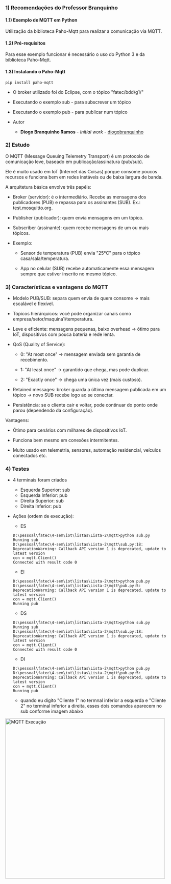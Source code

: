 ### 1) Recomendações do Professor Branquinho

#### 1.1) Exemplo de MQTT em Python

Utilização da biblioteca Paho-Mqtt para realizar a comunicação via MQTT.

#### 1.2) Pré-requisitos

Para esse exemplo funcionar é necessário o uso do Python 3 e da biblioteca Paho-Mqtt.

#### 1.3) Instalando o Paho-Mqtt
```
pip install paho-mqtt
```
- O broker utilizado foi do Eclipse, com o tópico "fatec/bdd/g1/"

- Executando o exemplo sub - para subscrever um tópico

- Executando o exemplo pub - para publicar num tópico

- Autor

    - **Diogo Branquinho Ramos** - *Initial work* - [diogobranquinho](https://github.com/diogobranquinho)

### 2) Estudo

O MQTT (Message Queuing Telemetry Transport) é um protocolo de comunicação leve, baseado em publicação/assinatura (pub/sub).

Ele é muito usado em IoT (Internet das Coisas) porque consome poucos recursos e funciona bem em redes instáveis ou de baixa largura de banda.

A arquitetura básica envolve três papéis:

- Broker (servidor): é o intermediário. Recebe as mensagens dos publicadores (PUB) e repassa para os assinantes (SUB). Ex.: test.mosquitto.org.

- Publisher (publicador): quem envia mensagens em um tópico.

- Subscriber (assinante): quem recebe mensagens de um ou mais tópicos.

- Exemplo:

    - Sensor de temperatura (PUB) envia "25°C" para o tópico casa/sala/temperatura.

    - App no celular (SUB) recebe automaticamente essa mensagem sempre que estiver inscrito no mesmo tópico.

### 3) Características e vantagens do MQTT

- Modelo PUB/SUB: separa quem envia de quem consome → mais escalável e flexível.

- Tópicos hierárquicos: você pode organizar canais como empresa/setor/maquina1/temperatura.

- Leve e eficiente: mensagens pequenas, baixo overhead → ótimo para IoT, dispositivos com pouca bateria e rede lenta.

- QoS (Quality of Service):

    - 0: "At most once" → mensagem enviada sem garantia de recebimento.

    - 1: "At least once" → garantido que chega, mas pode duplicar.

    - 2: "Exactly once" → chega uma única vez (mais custoso).

- Retained messages: broker guarda a última mensagem publicada em um tópico → novo SUB recebe logo ao se conectar.

- Persistência: se o cliente cair e voltar, pode continuar do ponto onde parou (dependendo da configuração).

Vantagens:

- Ótimo para cenários com milhares de dispositivos IoT.

- Funciona bem mesmo em conexões intermitentes.

- Muito usado em telemetria, sensores, automação residencial, veículos conectados etc.

### 4) Testes

- 4 terminais foram criados

    - Esquerda Superior: sub
    - Esquerda Inferior: pub
    - Direita Superior: sub
    - Direita Inferior: pub

- Ações (ordem de execução):
    
    - ES

    ```
    D:\pessoal\fatec\4-sem\iot\listas\Lista-2\mqtt>python sub.py
    Running sub
    D:\pessoal\fatec\4-sem\iot\listas\Lista-2\mqtt\sub.py:18: DeprecationWarning: Callback API version 1 is deprecated, update to latest version
    con = mqtt.Client()
    Connected with result code 0
    ```

    - EI
    ```
    D:\pessoal\fatec\4-sem\iot\listas\Lista-2\mqtt>python pub.py
    D:\pessoal\fatec\4-sem\iot\listas\Lista-2\mqtt\pub.py:5: DeprecationWarning: Callback API version 1 is deprecated, update to latest version
    con = mqtt.Client()
    Running pub
    ```

    - DS
    ```
    D:\pessoal\fatec\4-sem\iot\listas\Lista-2\mqtt>python sub.py
    Running sub
    D:\pessoal\fatec\4-sem\iot\listas\Lista-2\mqtt\sub.py:18: DeprecationWarning: Callback API version 1 is deprecated, update to latest version
    con = mqtt.Client()
    Connected with result code 0
    ```

    - DI
    ```
    D:\pessoal\fatec\4-sem\iot\listas\Lista-2\mqtt>python pub.py
    D:\pessoal\fatec\4-sem\iot\listas\Lista-2\mqtt\pub.py:5: DeprecationWarning: Callback API version 1 is deprecated, update to latest version
    con = mqtt.Client()
    Running pub
    ```

    - quando eu digito "Cliente 1" no termnal inferior a esquerda e "Cliente 2" no terminal inferior a direita, esses dois comandos aparecem no sub conforme imagem abaixo

<img src="mqtt1.png" alt="MQTT Execução" height="500">